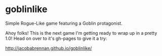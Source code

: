 # goblinlike
Simple Rogue-Like game featuring a Goblin protagonist.

Ahoy folks! This is the next game I'm getting ready to wrap up in a pretty 1.0! Head on over to it's gh-pages to give it a try:

http://jacobabrennan.github.io/goblinlike/
